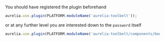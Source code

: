 You should have registered the plugin beforehand

```js
aurelia.use.plugin(PLATFORM.moduleName('aurelia-toolbelt'));
```
or at any further level you are interested down to the ```password``` itself
```js
aurelia.use.plugin(PLATFORM.moduleName('aurelia-toolbelt/components/bootstrap/password'));
```
